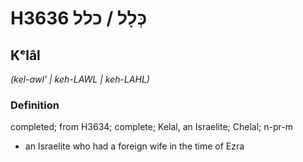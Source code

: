 # H3636 כְּלָל / כלל

## Kᵉlâl

_(kel-awl' | keh-LAWL | keh-LAHL)_

### Definition

completed; from H3634; complete; Kelal, an Israelite; Chelal; n-pr-m

- an Israelite who had a foreign wife in the time of Ezra
